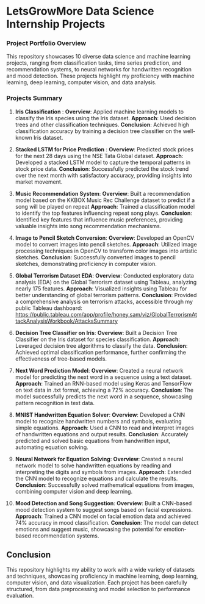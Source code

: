# LetsGrowMore Data Science Internship Projects
### Project Portfolio Overview

This repository showcases 10 diverse data science and machine learning projects, ranging from classification tasks, time series prediction, and recommendation systems, to neural networks for handwritten recognition and mood detection. These projects highlight my proficiency with machine learning, deep learning, computer vision, and data analysis.

### Projects Summary
1. **Iris Classification** :
**Overview**: Applied machine learning models to classify the Iris species using the Iris dataset.
**Approach**: Used decision trees and other classification techniques.
**Conclusion**: Achieved high classification accuracy by training a decision tree classifier on the well-known Iris dataset.

2. **Stacked LSTM for Price Prediction** :
**Overview**: Predicted stock prices for the next 28 days using the NSE Tata Global dataset.
**Approach**: Developed a stacked LSTM model to capture the temporal patterns in stock price data.
**Conclusion**: Successfully predicted the stock trend over the next month with satisfactory accuracy, providing insights into market movement.

3. **Music Recommendation System**:
**Overview**: Built a recommendation model based on the KKBOX Music Rec Challenge dataset to predict if a song will be played on repeat
**Approach**: Trained a classification model to identify the top features influencing repeat song plays.
**Conclusion**: Identified key features that influence music preferences, providing valuable insights into song recommendation mechanisms.

4. **Image to Pencil Sketch Conversion**:
**Overview**: Developed an OpenCV model to convert images into pencil sketches.
**Approach**: Utilized image processing techniques in OpenCV to transform color images into artistic sketches.
**Conclusion**: Successfully converted images to pencil sketches, demonstrating proficiency in computer vision.

5. **Global Terrorism Dataset EDA**:
**Overview**: Conducted exploratory data analysis (EDA) on the Global Terrorism dataset using Tableau, analyzing nearly 175 features.
**Approach**: Visualized insights using Tableau for better understanding of global terrorism patterns.
**Conclusion**: Provided a comprehensive analysis on terrorism attacks, accessible through my public Tableau dashboard: https://public.tableau.com/app/profile/honey.sam/viz/GlobalTerrorismAttackAnalysisWorkbook/AttacksSummary

6. **Decision Tree Classifier on Iris**:
**Overview**: Built a Decision Tree Classifier on the Iris dataset for species classification.
**Approach**: Leveraged decision tree algorithms to classify the data.
**Conclusion**: Achieved optimal classification performance, further confirming the effectiveness of tree-based models.

7. **Next Word Prediction Model**:
**Overview**: Created a neural network model for predicting the next word in a sequence using a text dataset.
**Approach**: Trained an RNN-based model using Keras and TensorFlow on text data in .txt format, achieving a 72% accuracy.
**Conclusion**: The model successfully predicts the next word in a sequence, showcasing pattern recognition in text data.

8. **MNIST Handwritten Equation Solver**:
**Overview**: Developed a CNN model to recognize handwritten numbers and symbols, evaluating simple equations.
**Approach**: Used a CNN to read and interpret images of handwritten equations and output results.
**Conclusion**: Accurately predicted and solved basic equations from handwritten input, automating equation solving.

9. **Neural Network for Equation Solving**:
**Overview**: Created a neural network model to solve handwritten equations by reading and interpreting the digits and symbols from images.
**Approach**: Extended the CNN model to recognize equations and calculate the results.
**Conclusion**: Successfully solved mathematical equations from images, combining computer vision and deep learning.

10. **Mood Detection and Song Suggestion**:
**Overview**: Built a CNN-based mood detection system to suggest songs based on facial expressions.
**Approach**: Trained a CNN model on facial emotion data and achieved 74% accuracy in mood classification.
**Conclusion**: The model can detect emotions and suggest music, showcasing the potential for emotion-based recommendation systems.

## Conclusion
This repository highlights my ability to work with a wide variety of datasets and techniques, showcasing proficiency in machine learning, deep learning, computer vision, and data visualization. Each project has been carefully structured, from data preprocessing and model selection to performance evaluation.


